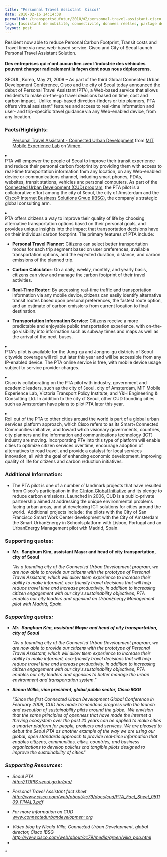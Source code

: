 ```yaml
---
title: "Personnal Travel Assistant (Cisco)"
date: 2010-02-16 14:14:38
permalink: /transportsdufutur/2010/02/personnal-travel-assistant-cisco.html
tags: [assistant de mobilité, connectivité, données réelles, partage de données, Service de mobilité, TIC, transition générationnelle]
layout: post
---
```


<div id="releaseheadline">Resident now able to reduce Personal Carbon Footprint, Transit costs and Travel time via new, web-based service. Cisco and City of Seoul launch Personal Travel Assistant Solution.</div> <div> </div> <div><strong>Des entreprises qui n'ont aucun lien avec l'industrie des véhicules peuvent changer radicalement la façon dont nous nous déplacerons.</strong></div> <div> </div> <div>SEOUL, Korea, May 21, 2009 – As part of the third Global Connected Urban Development Conference, Cisco and the city of Seoul today announced the debut of Personal Travel Assistant (PTA), a Web-based service that allows residents to make on-the-go travel decisions based on time, cost and carbon impact.  Unlike map-based direction-finders or trip planners, PTA offers virtual assistant" features and access to real-time information and user- and trip-specific travel guidance via any Web-enabled device, from any location. </div> <h3 align=""justify"">Facts/Highlights: </h3> <ul>   <p><a href=""http://vimeo.com/4212887"">Personal Travel Assistant - Connected Urban Development</a> from <a href=""http://vimeo.com/mitmxl"">MIT Mobile Experience Lab</a> on <a href=""http://vimeo.com/"">Vimeo</a>.</p> <p></p></ul>   <!--more-->  <p> <li> <div>PTA will empower the people of Seoul to improve their transit experience and reduce their personal carbon footprint by providing them with access to real-time transportation information from any location, on any Web-enabled device or communications channel, including smart phones, PDAs, websites, transit stations, vehicles and personal computers. As part of the <a href=""http://www.connectedurbandevelopment.org/"">Connected Urban Development (CUD) program</a>, the PTA pilot is a collaborative effort among the city of Seoul, the city of Amsterdam and the <a href=""http://www.cisco.com/web/about/ac79/index.html"">Cisco® Internet Business Solutions Group (IBSG)</a>, the company's strategic global consulting arm. </div> <p></p> <p></p> <li> <div>PTA offers citizens a way to improve their quality of life by choosing alternative transportation options based on their personal goals, and provides unique insights into the impact that transportation decisions have on their individual carbon footprint. The primary features of PTA include: </div> <p></p> <ul> <p> <li> <div><strong>Personal Travel Planner:</strong> Citizens can select better transportation modes for each trip segment based on user preferences, available transportation options, and the expected duration, distance, and carbon emissions of the planned trip.   </div> <p></p> <p></p> <li> <div><strong>Carbon Calculator:</strong> On a daily, weekly, monthly, and yearly basis, citizens can view and manage the carbon footprint of their travel activities. </div> <p></p> <p></p> <li> <div><strong>Real-Time Router:</strong> By accessing real-time traffic and transportation information via any mobile device, citizens can easily identify alternative transit routes based upon personal preferences, the fastest route option, and an estimate of carbon emissions from current location to final destination. </div> <p></p> <p></p> <li> <div><strong>Transportation Information Service:</strong> Citizens receive a more predictable and enjoyable public transportation experience, with on-the-go visibility into information such as subway times and maps as well as the arrival of the next  buses. </div> <p></p></li> </li></li></li></p></ul> </li> </li>  <p></p> <ul> </ul> <p></p> <li> <div>PTA's pilot is available for the Jung-gu and Jongno-gu districts of Seoul citywide coverage will roll out later this year and will be accessible from any IP-enabled device. The PTA online service is free, with mobile device usage subject to service provider charges. </div> <p></p> <p></p> <li> <div>Cisco is collaborating on the PTA pilot with industry, government and academic leaders, such as the city of Seoul, city of Amsterdam, MIT Mobile Experience Lab, Victoria Transport Policy Institute, and Y&H Engineering & Consulting Ltd. In addition to the city of Seoul, other CUD founding cities such as Amsterdam have plans to pilot PTA later this year. </div> <p></p> <p></p> <li> <div>Roll out of the PTA to other cities around the world is part of a global urban services platform approach, which Cisco refers to as its Smart+Connected Communities initiative, and toward which visionary governments, countries, city planners and the information and communications technology (ICT) industry are moving. Incorporating PTA into this type of platform will enable cities to optimize citizen services over time, encourage adoption of alternatives to road travel, and provide a catalyst for local services innovation, all with the goal of enhancing economic development, improving quality of life for citizens and carbon reduction initiatives. </div> <p></p></li> <h3 align=""justify"">Additional Information: </h3> <ul> <p> <li> <div>The PTA pilot is one of a number of landmark projects that have resulted from Cisco's participation in the <a href=""http://www.clintonglobalinitiative.org/Page.aspx?pid=2356"" target=""_blank"">Clinton Global Initiative</a> and its pledge to reduce carbon emissions. Launched in 2006, CUD is a public-private partnership aimed at addressing the unique environmental problems facing urban areas, and at developing ICT solutions for cities around the world.  Additional projects include:  the pilots with the City of San Francisco Smart Work Center development with the City of Amsterdam the Smart UrbanEnergy in Schools platform with Lisbon, Portugal and an UrbanEnergy Management pilot with Madrid, Spain. </div> <p></p></li> <p></p></p></ul> <h3 align=""justify"">Supporting quotes: </h3> <ul> <p> <li> <div><strong>Mr.  Sangbum Kim, assistant Mayor and head of city transportation, city of Seoul</strong> </div> <p></p> <p><em>"As a founding city of the Connected Urban Development program, we are now able to provide our citizens with the prototype of Personal Travel Assistant, which will allow them experience to increase their ability to make informed, eco-friendly travel decisions that will help reduce travel time and increase productivity. In addition to increasing citizen engagement with our city's sustainability objectives, PTA enables our city leaders and agenand an UrbanEnergy Management pilot with Madrid, Spain. </div> <p></p></li> <p></p></p></ul> <h3 align=""justify"">Supporting quotes: </h3> <ul> <p> <li> <div><strong>Mr.  Sangbum Kim, assistant Mayor and head of city transportation, city of Seoul</strong> </div> <p></p> <p><em>"As a founding city of the Connected Urban Development program, we are now able to provide our citizens with the prototype of Personal Travel Assistant, which will allow them experience to increase their ability to make informed, eco-friendly travel decisions that will help reduce travel time and increase productivity. In addition to increasing citizen engagement with our city's sustainability objectives, PTA enables our city leaders and agencies to better manage the urban environment and transportation system."</em></p> <p></p> <li> <div><strong>Simon Willis, vice president, global public sector, Cisco IBSG</strong> </div> <p></p> <p><em>"Since the first Connected Urban Development Global Conference in February 2008, CUD has made tremendous progress with the launch and execution of sustainability pilots around the globe.  We envision that the same principles of openness that have made the Internet a thriving ecosystem over the past 20 years can be applied to make cities a smarter platform for people, products and services. We are pleased to debut the Seoul PTA as another example of the way we are using our global, open standards approach to provide real-time information that enables citizens, communities, cities, countries, and business organizations to develop policies and tangible pilots designed to improve the sustainability of cities."</em></p></li> </li> <p></p></p></ul> <h3 align=""justify"">Supporting Resources:</h3> <ul> <p> <li> <div>Seoul PTA<br /><a href=""http://topis.seoul.go.kr/pta/"" target=""_blank""><font color=""#800080"">http://TOPIS.seoul.go.kr/pta/</font></a> </div> <p></p> <p></p> <li> <div>Personal Travel Assistant fact sheet <br /><a href=""http://www.cisco.com/web/about/ac79/docs/cud/PTA_Fact_Sheet_051109_FINAL3.pdf""><font color=""#800080"">http://www.cisco.com/web/about/ac79/docs/cud/PTA_Fact_Sheet_051109_FINAL3.pdf</font></a> </div> <p></p> <p></p> <li> <div>For more information on CUD <br /><a href=""http://www.connectedurbandevelopment.org/"" target=""_blank"">www.connectedurbandevelopment.org</a> </div> <p></p> <p></p> <li> <div>Video blog by Nicola Villa, Connected Urban Development, global director, Cisco IBSG <br /><a href=""http://www.cisco.com/web/about/ac79/media/green/villa_pop.html"" title=""http://www.cisco.com/web/about/ac79/media/green/villa_pop.html""><font color=""#800080"">http://www.cisco.com/web/about/ac79/media/green/villa_pop.html</font></a></div></li> <li></li> </li> </li> </li> <p></p></p></ul> </li> </li>   <p></p></p>"
